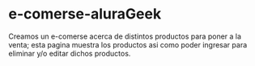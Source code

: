 # e-comerse-aluraGeek

Creamos un e-comerse acerca de distintos productos para poner a la venta;
esta pagina muestra los productos asi como poder ingresar para eliminar y/o editar dichos productos.
